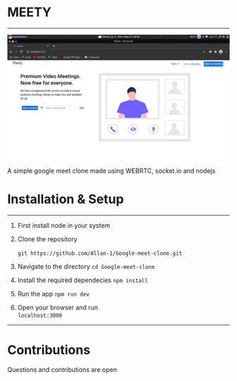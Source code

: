 # MEETY
-----
![meety](https://github.com/Allan-1/Google-meet-clone/blob/master/Images/Screenshot%20from%202021-05-17%2010-59-06.png?raw=true)

A simple google meet clone made using WEBRTC, socket.io and nodejs

# Installation & Setup

---------
1. First install node in your system
2. Clone the repository 

    ```git https://github.com/Allan-1/Google-meet-clone.git```

3. Navigate to the directory
    ```cd Google-meet-clone```

4. Install the required dependecies
    ```npm install```

5. Run the app
    ```npm run dev```
6. Open your browser and run                
    ```localhost:3000```

----
# Contributions
Questions and contributions are open
